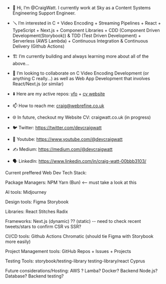 - 👷 Hi, I’m @CraigWatt.  I currently work at Sky as a Content Systems Engineering Support Engineer.

- 🪛 I’m interested in C + Video Encoding + Streaming Pipelines + React + TypeScript + Next.js + Component Libraries + CDD (Component Driven Development(Storybook)) & TDD (Test Driven Development) + Serverless (AWS Lambda) + Continuous Integration & Continuous Delivery (Github Actions)
 
- 🏗️ I’m currently building and always learning more about all of the above...

- 🎤 I’m looking to collaborate on C Video Encoding Development (or anything C really...) as well as Web App Development that involves React/Next.js (or similar)

- ⬇️ Here are my active repos: [vfo](https://github.com/CraigWatt/vfo) + [cv website](https://github.com/CraigWatt/craig-watt-website) 
  
- 📫 How to reach me: craig@webrefine.co.uk 

- 🌐 In future, checkout my Website CV: craigwatt.co.uk (in progress)

- 🐦 Twitter: https://twitter.com/devcraigwatt

- 🎥 Youtube: https://www.youtube.com/@devcraigwatt

- ✍️ Medium: https://medium.com/@devcraigwatt

- 🗣️ LinkedIn: https://www.linkedin.com/in/craig-watt-00bbb3103/

Current preffered Web Dev Tech Stack:

Package Managers:
NPM
Yarn
(Bun) <-- must take a look at this

AI tools:
Midjourney

Design tools:
Figma
Storybook

Libraries:
React
Stitches
Radix

Frameworks:
Next.js (dynamic)
?? (static) -- need to check recent tweets/stars to confirm
CSR vs SSR?

CI/CD tools:
Github Actions
Chromatic (should tie Figma with Storybook more easily)

Project Management tools:
GitHub Repos + Issues + Projects

Testing Tools:
storybook/testing-library
testing-library/react
Cyprus

Future considerations/Hosting:
AWS ? Lamba?
Docker?
Backend Node.js?
Database?
Backend testing?

<!---
CraigWatt/CraigWatt is a ✨ special ✨ repository because its `README.md` (this file) appears on your GitHub profile.
You can click the Preview link to take a look at your changes.
--->

